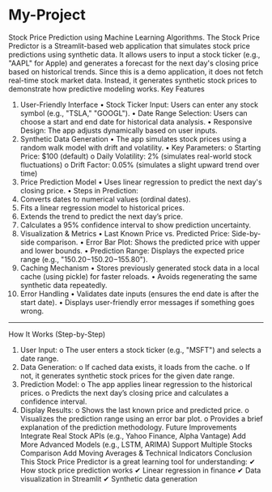 # My-Project
Stock Price Prediction using Machine Learning Algorithms.
The Stock Price Predictor is a Streamlit-based web application that simulates stock price predictions using synthetic data. It allows users to input a stock ticker (e.g., "AAPL" for Apple) and generates a forecast for the next day's closing price based on historical trends.
Since this is a demo application, it does not fetch real-time stock market data. Instead, it generates synthetic stock prices to demonstrate how predictive modeling works.
Key Features
1. User-Friendly Interface
•	Stock Ticker Input: Users can enter any stock symbol (e.g., "TSLA," "GOOGL").
•	Date Range Selection: Users can choose a start and end date for historical data analysis.
•	Responsive Design: The app adjusts dynamically based on user inputs.
2. Synthetic Data Generation
•	The app simulates stock prices using a random walk model with drift and volatility.
•	Key Parameters:
o	Starting Price: $100 (default)
o	Daily Volatility: 2% (simulates real-world stock fluctuations)
o	Drift Factor: 0.05% (simulates a slight upward trend over time)
3. Price Prediction Model
•	Uses linear regression to predict the next day's closing price.
•	Steps in Prediction:
1.	Converts dates to numerical values (ordinal dates).
2.	Fits a linear regression model to historical prices.
3.	Extends the trend to predict the next day’s price.
4.	Calculates a 95% confidence interval to show prediction uncertainty.
4. Visualization & Metrics
•	Last Known Price vs. Predicted Price: Side-by-side comparison.
•	Error Bar Plot: Shows the predicted price with upper and lower bounds.
•	Prediction Range: Displays the expected price range (e.g., "150.20−150.20−155.80").
5. Caching Mechanism
•	Stores previously generated stock data in a local cache (using pickle) for faster reloads.
•	Avoids regenerating the same synthetic data repeatedly.
6. Error Handling
•	Validates date inputs (ensures the end date is after the start date).
•	Displays user-friendly error messages if something goes wrong.
________________________________________
How It Works (Step-by-Step)
1.	User Input:
o	The user enters a stock ticker (e.g., "MSFT") and selects a date range.
2.	Data Generation:
o	If cached data exists, it loads from the cache.
o	If not, it generates synthetic stock prices for the given date range.
3.	Prediction Model:
o	The app applies linear regression to the historical prices.
o	Predicts the next day’s closing price and calculates a confidence interval.
4.	Display Results:
o	Shows the last known price and predicted price.
o	Visualizes the prediction range using an error bar plot.
o	Provides a brief explanation of the prediction methodology.
Future Improvements
  Integrate Real Stock APIs (e.g., Yahoo Finance, Alpha Vantage)
  Add More Advanced Models (e.g., LSTM, ARIMA)
  Support Multiple Stocks Comparison
  Add Moving Averages & Technical Indicators
Conclusion
This Stock Price Predictor is a great learning tool for understanding:
✔ How stock price prediction works
✔ Linear regression in finance
✔ Data visualization in Streamlit
✔ Synthetic data generation


